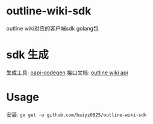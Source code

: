 # outline-wiki-sdk
outline wiki对应的客户端sdk golang包

# sdk 生成
生成工具: [oapi-codegen](https://github.com/oapi-codegen/oapi-codegen)
接口文档: [outline wiki api](https://www.getoutline.com/developers#description/introduction)

# Usage
安装: `go get -u github.com/baiyz0825/outline-wiki-sdk`